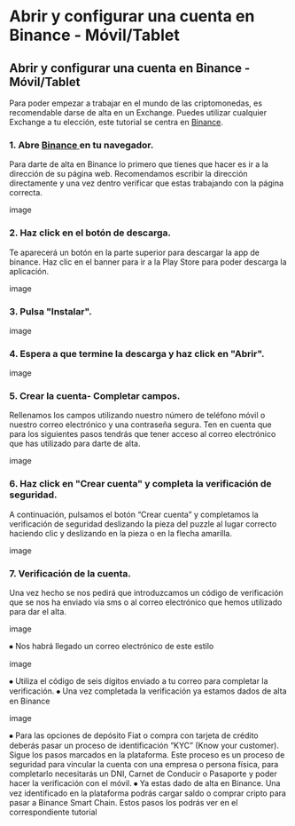 # Abrir y configurar una cuenta en Binance - Móvil/Tablet

## Abrir y configurar una cuenta en Binance - Móvil/Tablet

Para poder empezar a trabajar en el mundo de las criptomonedas, es recomendable darse de alta en un Exchange. Puedes utilizar cualquier Exchange a tu elección, este tutorial se centra en [Binance](https://www.binance.com/es%20).



### 1. Abre [Binance ](https://www.binance.com/es%20)en tu navegador.

Para darte de alta en Binance lo primero que tienes que hacer es ir a la dirección de su página web. Recomendamos escribir la dirección directamente y una vez dentro verificar que estas trabajando con la página correcta.

image

### 2. Haz click en el botón de descarga.

Te aparecerá un botón en la parte superior para descargar la app de binance. Haz clic en el banner para ir a la Play Store para poder descarga la aplicación.

image

### 3. Pulsa "Instalar".

image

### 4. Espera a que termine la descarga y haz click en "Abrir".

image

### 5. Crear la cuenta- Completar campos.

Rellenamos los campos utilizando nuestro número de teléfono móvil o nuestro correo electrónico y una contraseña segura. Ten en cuenta que para los siguientes pasos tendrás que tener acceso al correo electrónico que has utilizado para darte de alta.

image

### 6. Haz click en "Crear cuenta" y completa la verificación de seguridad.

A continuación, pulsamos el botón “Crear cuenta” y completamos la verificación de seguridad deslizando la pieza del puzzle al lugar correcto haciendo clic y deslizando en la pieza o en la flecha amarilla.

image

### 7. Verificación de la cuenta.

Una vez hecho se nos pedirá que introduzcamos un código de verificación que se nos ha enviado via sms o al correo electrónico que hemos utilizado para dar el alta.

image

⦁ Nos habrá llegado un correo electrónico de este estilo

image



⦁ Utiliza el código de seis dígitos enviado a tu correo para completar la verificación. ⦁ Una vez completada la verificación ya estamos dados de alta en Binance

image

⦁	Para las opciones de depósito Fiat o compra con tarjeta de crédito deberás pasar un proceso de identificación “KYC” (Know your customer). Sigue los pasos marcados en la plataforma. Este proceso es un proceso de seguridad para vincular la cuenta con una empresa o persona física, para completarlo necesitarás un DNI, Carnet de Conducir o Pasaporte y poder hacer la verificación con el móvil.
⦁	Ya estas dado de alta en Binance. Una vez identificado en la plataforma podrás cargar saldo o comprar cripto para pasar a Binance Smart Chain. Estos pasos los podrás ver en el correspondiente tutorial

